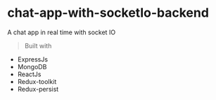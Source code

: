 # chat-app-with-socketIo-backend
A chat app in real time with socket IO
> Built with 
- ExpressJs
- MongoDB
- ReactJs
- Redux-toolkit
- Redux-persist
